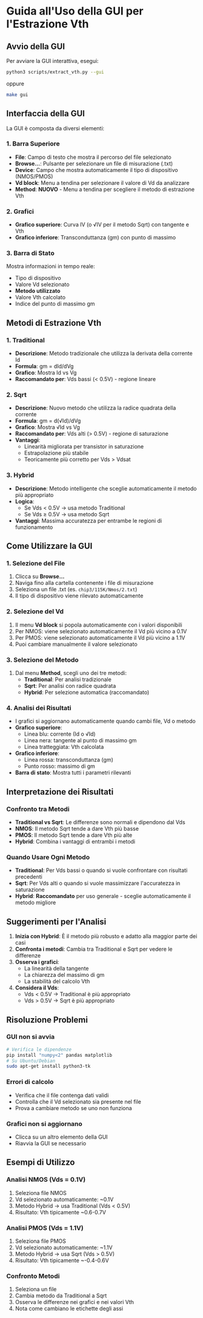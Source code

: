 # Guida all'Uso della GUI per l'Estrazione Vth

## Avvio della GUI

Per avviare la GUI interattiva, esegui:

```bash
python3 scripts/extract_vth.py --gui
```

oppure

```bash
make gui
```

## Interfaccia della GUI

La GUI è composta da diversi elementi:

### 1. Barra Superiore
- **File**: Campo di testo che mostra il percorso del file selezionato
- **Browse...**: Pulsante per selezionare un file di misurazione (.txt)
- **Device**: Campo che mostra automaticamente il tipo di dispositivo (NMOS/PMOS)
- **Vd block**: Menu a tendina per selezionare il valore di Vd da analizzare
- **Method**: **NUOVO** - Menu a tendina per scegliere il metodo di estrazione Vth

### 2. Grafici
- **Grafico superiore**: Curva IV (o √IV per il metodo Sqrt) con tangente e Vth
- **Grafico inferiore**: Transconduttanza (gm) con punto di massimo

### 3. Barra di Stato
Mostra informazioni in tempo reale:
- Tipo di dispositivo
- Valore Vd selezionato
- **Metodo utilizzato**
- Valore Vth calcolato
- Indice del punto di massimo gm

## Metodi di Estrazione Vth

### 1. Traditional
- **Descrizione**: Metodo tradizionale che utilizza la derivata della corrente Id
- **Formula**: gm = dId/dVg
- **Grafico**: Mostra Id vs Vg
- **Raccomandato per**: Vds bassi (< 0.5V) - regione lineare

### 2. Sqrt
- **Descrizione**: Nuovo metodo che utilizza la radice quadrata della corrente
- **Formula**: gm = d(√Id)/dVg
- **Grafico**: Mostra √Id vs Vg
- **Raccomandato per**: Vds alti (> 0.5V) - regione di saturazione
- **Vantaggi**: 
  - Linearità migliorata per transistor in saturazione
  - Estrapolazione più stabile
  - Teoricamente più corretto per Vds > Vdsat

### 3. Hybrid
- **Descrizione**: Metodo intelligente che sceglie automaticamente il metodo più appropriato
- **Logica**:
  - Se Vds < 0.5V → usa metodo Traditional
  - Se Vds ≥ 0.5V → usa metodo Sqrt
- **Vantaggi**: Massima accuratezza per entrambe le regioni di funzionamento

## Come Utilizzare la GUI

### 1. Selezione del File
1. Clicca su **Browse...**
2. Naviga fino alla cartella contenente i file di misurazione
3. Seleziona un file .txt (es. `chip3/115K/Nmos/2.txt`)
4. Il tipo di dispositivo viene rilevato automaticamente

### 2. Selezione del Vd
1. Il menu **Vd block** si popola automaticamente con i valori disponibili
2. Per NMOS: viene selezionato automaticamente il Vd più vicino a 0.1V
3. Per PMOS: viene selezionato automaticamente il Vd più vicino a 1.1V
4. Puoi cambiare manualmente il valore selezionato

### 3. Selezione del Metodo
1. Dal menu **Method**, scegli uno dei tre metodi:
   - **Traditional**: Per analisi tradizionale
   - **Sqrt**: Per analisi con radice quadrata
   - **Hybrid**: Per selezione automatica (raccomandato)

### 4. Analisi dei Risultati
- I grafici si aggiornano automaticamente quando cambi file, Vd o metodo
- **Grafico superiore**:
  - Linea blu: corrente (Id o √Id)
  - Linea nera: tangente al punto di massimo gm
  - Linea tratteggiata: Vth calcolata
- **Grafico inferiore**:
  - Linea rossa: transconduttanza (gm)
  - Punto rosso: massimo di gm
- **Barra di stato**: Mostra tutti i parametri rilevanti

## Interpretazione dei Risultati

### Confronto tra Metodi
- **Traditional vs Sqrt**: Le differenze sono normali e dipendono dal Vds
- **NMOS**: Il metodo Sqrt tende a dare Vth più basse
- **PMOS**: Il metodo Sqrt tende a dare Vth più alte
- **Hybrid**: Combina i vantaggi di entrambi i metodi

### Quando Usare Ogni Metodo
- **Traditional**: Per Vds bassi o quando si vuole confrontare con risultati precedenti
- **Sqrt**: Per Vds alti o quando si vuole massimizzare l'accuratezza in saturazione
- **Hybrid**: **Raccomandato** per uso generale - sceglie automaticamente il metodo migliore

## Suggerimenti per l'Analisi

1. **Inizia con Hybrid**: È il metodo più robusto e adatto alla maggior parte dei casi
2. **Confronta i metodi**: Cambia tra Traditional e Sqrt per vedere le differenze
3. **Osserva i grafici**: 
   - La linearità della tangente
   - La chiarezza del massimo di gm
   - La stabilità del calcolo Vth
4. **Considera il Vds**: 
   - Vds < 0.5V → Traditional è più appropriato
   - Vds > 0.5V → Sqrt è più appropriato

## Risoluzione Problemi

### GUI non si avvia
```bash
# Verifica le dipendenze
pip install "numpy<2" pandas matplotlib
# Su Ubuntu/Debian
sudo apt-get install python3-tk
```

### Errori di calcolo
- Verifica che il file contenga dati validi
- Controlla che il Vd selezionato sia presente nel file
- Prova a cambiare metodo se uno non funziona

### Grafici non si aggiornano
- Clicca su un altro elemento della GUI
- Riavvia la GUI se necessario

## Esempi di Utilizzo

### Analisi NMOS (Vds = 0.1V)
1. Seleziona file NMOS
2. Vd selezionato automaticamente: ~0.1V
3. Metodo Hybrid → usa Traditional (Vds < 0.5V)
4. Risultato: Vth tipicamente ~0.6-0.7V

### Analisi PMOS (Vds = 1.1V)
1. Seleziona file PMOS
2. Vd selezionato automaticamente: ~1.1V
3. Metodo Hybrid → usa Sqrt (Vds > 0.5V)
4. Risultato: Vth tipicamente ~-0.4-0.6V

### Confronto Metodi
1. Seleziona un file
2. Cambia metodo da Traditional a Sqrt
3. Osserva le differenze nei grafici e nei valori Vth
4. Nota come cambiano le etichette degli assi
